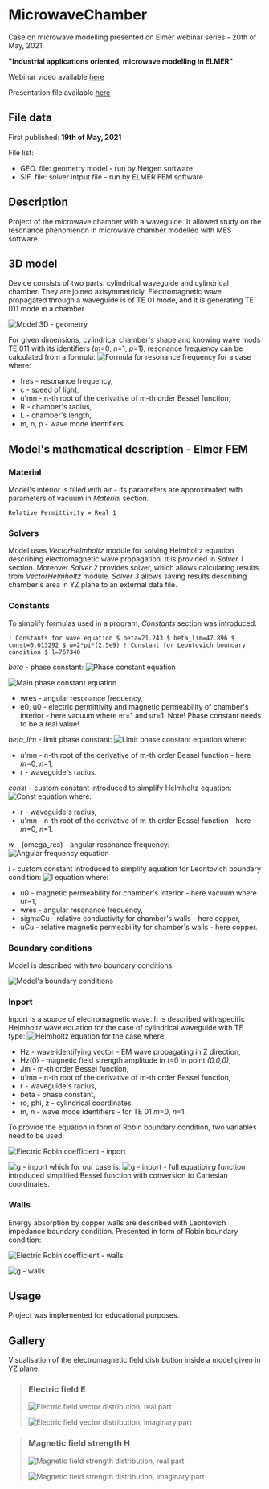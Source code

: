 # MicrowaveChamber

Case on microwave modelling presented on Elmer webinar series - 20th of May, 2021.

**"Industrial applications oriented, microwave modelling in ELMER"**

Webinar video available [here](https://youtu.be/aGf4sC5q0QE)

Presentation file available [here](https://www.nic.funet.fi/pub/sci/physics/elmer/webinar/)

## File data

First published: **19th of May, 2021**

File list:
- GEO. file: geometry model - run by Netgen software
- SIF. file: solver intput file - run by ELMER FEM software

## Description

Project of the microwave chamber with a waveguide. It allowed study on the resonance phenomenon in microwave chamber modelled with MES software.

## 3D model

Device consists of two parts: cylindrical waveguide and cylindrical chamber. They are joined axisymmetricly. Electromagnetic wave propagated through a waveguide is of TE 01 mode, and it is generating TE 011 mode in a chamber.

![Model 3D - geometry](/img/Org_3D_geo.png)

For given dimensions, cylindrical chamber's shape and knowing wave mods TE 011 with its identifiers (*m*=0, *n*=1, *p*=1), resonance frequency can be calculated from a formula:
![Formula for resonance frequency for a case](/eq/fres_eq.png)
where:
- fres - resonance frequency,
- c - speed of light,
- u'mn - n-th root of the derivative of m-th order Bessel function,
- R - chamber's radius,
- L - chamber's length,
- m, n, p - wave mode identifiers.

## Model's mathematical description - Elmer FEM

### Material

Model's interior is filled with air - its parameters are approximated with parameters of vacuum in *Material* section.

`Relative Permittivity = Real 1`

### Solvers

Model uses *VectorHelmholtz* module for solving Helmholtz equation describing electromagnetic wave propagation. It is provided in *Solver 1* section. Moreover *Solver 2* provides solver, which allows calculating results from *VectorHelmholtz* module. *Solver 3* allows saving results describing chamber's area in YZ plane to an external data file.

### Constants

To simplify formulas used in a program, *Constants* section was introduced.

``! Constants for wave equation
$ beta=21.243
$ beta_lim=47.896
$ const=0.013292
$ w=2*pi*(2.5e9)
! Constant for Leontovich boundary condition
$ l=767340``

*beta* - phase constant:
![Phase constant equation](/eq/phase_const_eq.png)

![Main phase constant equation](/eq/phase_eq.png)
- wres - angular resonance frequency,
- e0, u0 - electric permittivity and magnetic permeability of chamber's interior - here vacuum where er=1 and ur=1.
Note! Phase constant needs to be a real value!

*beta_lim* - limit phase constant:
![Limit phase constant equation](/eq/phase_lim_eq.png)
where:
- u'mn - n-th root of the derivative of m-th order Bessel function - here *m*=0, *n*=1,
- r - waveguide's radius.

*const* - custom constant introduced to simplify Helmholtz equation:
![Const equation](/eq/const_eq.png)
where:
- r - waveguide's radius,
- u'mn - n-th root of the derivative of m-th order Bessel function - here *m*=0, *n*=1.

*w* - (omega_res) - angular resonance frequency:
![Angular frequency equation](/eq/wres_eq.png)

*l* - custom constant introduced to simplify equation for Leontovich boundary condition:
![l equation](/eq/l_eq.png)
where:
- u0 - magnetic permeability for chamber's interior - here vacuum where ur=1,
- wres - angular resonance frequency,
- sigmaCu - relative conductivity for chamber's walls - here copper,
- uCu - relative magnetic permeability for chamber's walls - here copper.

### Boundary conditions

Model is described with two boundary conditions.

![Model's boundary conditions](/img/Org_b_conditions.png)

### Inport

Inport is a source of electromagnetic wave. It is described with specific Helmholtz wave equation for the case of cylindrical waveguide with TE type:
![Helmholtz equation for the case](/eq/Hz_eq.png)
where:
- Hz - wave identifying vector - EM wave propagating in Z direction,
- Hz(0) - magnetic field strength amplitude in *t*=0 in point *(0,0,0)*,
- Jm - m-th order Bessel function,
- u'mn - n-th root of the derivative of m-th order Bessel function,
- r - waveguide's radius,
- beta - phase constant,
- ro, phi, z - cylindrical coordinates,
- m, n - wave mode identifiers - for TE 01 *m*=0, *n*=1.

To provide the equation in form of Robin boundary condition, two variables need to be used:

![Electric Robin coefficient - inport](/eq/ER_inport_eq.png)

![g - inport](/eq/g_inport_short_eq.png)
which for our case is:
![g - inport - full equation](/eq/g_inport_full_eq.png)
*g* function introduced simplified Bessel function with conversion to Cartesian coordinates.

### Walls

Energy absorption by copper walls are described with Leontovich impedance boundary condition. Presented in form of Robin boundary condition:

![Electric Robin coefficient - walls](/eq/ER_walls_eq.png)

![g - walls](/eq/g_walls_eq.png)

## Usage

Project was implemented for educational purposes.

## Gallery

Visualisation of the electromagnetic field distribution inside a model given in YZ plane.

> ### Electric field E
>
>![Electric field vector distribution, real part](/img/Org_E_field_re_YZ.png)
>
> ![Electric field vector distribution, imaginary part](/img/Org_E_field_im_YZ.png)

> ### Magnetic field strength H
>
> ![Magnetic field strength distribution, real part](/img/Org_M_field_re_YZ.png)
>
> ![Magnetic field strength distribution, imaginary part](/img/Org_M_field_im_YZ.png)
